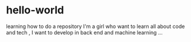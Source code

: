 # hello-world
learning how to do a repository
I'm a girl who want to learn all about code and tech , I want to develop in back end and machine learning ...
